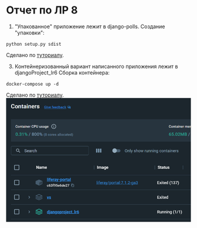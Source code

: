 # Отчет по ЛР 8
1. "Упакованное" приложение лежит в django-polls.
Создание "упаковки":
```
python setup.py sdist
```
Сделано по [туториалу](https://docs.djangoproject.com/en/3.2/intro/reusable-apps/).

3. Контейнеризованный вариант написанного приложения лежит в djangoProject_lr6
Сборка контейнера:
```
docker-compose up -d
```
Сделано по [туториалу](https://pythonru.com/uroki/docker-django).
![Картинка](img.png)
